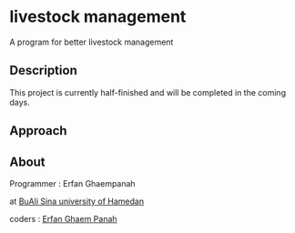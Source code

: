 # livestock management
A program for better livestock management

## Description
This project is currently half-finished and will be completed in the coming days.

## Approach


## About
Programmer : Erfan Ghaempanah

at [BuAli Sina university of Hamedan](https://basu.ac.ir)

coders : [Erfan Ghaem Panah](https://github.com/er4nGH)
